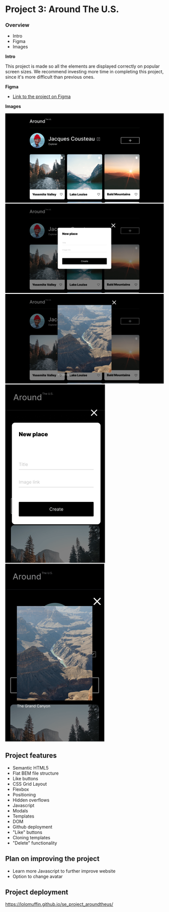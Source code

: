 # Project 3: Around The U.S.

### Overview

- Intro
- Figma
- Images

**Intro**

This project is made so all the elements are displayed correctly on popular screen sizes. We recommend investing more time in completing this project, since it's more difficult than previous ones.

**Figma**

- [Link to the project on Figma](<https://www.figma.com/file/JFPhASqvZ5pBjQV2ouUlim/Sprint-5_-Around-The-U.S.-_-desktop-%2B-mobile-(Copy)?type=design&node-id=1%3A174&mode=design&t=ZdU1p4DzRiKwv23E-1>)

**Images**

![Around the US](images/sprint-5-project-1.png)
![Around the US](images/sprint-5-project-2.png)
![Around the US](images/sprint-5-project-3.png)
![Around the US](images/sprint-5-project-4.png)
![Around the US](images/sprint-5-project-5.png)

## Project features

- Semantic HTML5
- Flat BEM file structure
- Like buttons
- CSS Grid Layout
- Flexbox
- Positioning
- Hidden overflows
- Javascript
- Modals
- Templates
- DOM
- Github deployment
- "Like" buttons
- Cloning templates
- "Delete" functionality

## Plan on improving the project

- Learn more Javascript to further improve website
- Option to change avatar

## Project deployment

https://lolomuffin.github.io/se_project_aroundtheus/
